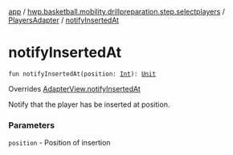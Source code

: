 [app](../../index.md) / [hwp.basketball.mobility.drillpreparation.step.selectplayers](../index.md) / [PlayersAdapter](index.md) / [notifyInsertedAt](.)

# notifyInsertedAt

`fun notifyInsertedAt(position: `[`Int`](https://kotlinlang.org/api/latest/jvm/stdlib/kotlin/-int/index.html)`): `[`Unit`](https://kotlinlang.org/api/latest/jvm/stdlib/kotlin/-unit/index.html)

Overrides [AdapterView.notifyInsertedAt](../-players-contract/-adapter-view/notify-inserted-at.md)

Notify that the player has be inserted at position.

### Parameters

`position` - Position of insertion